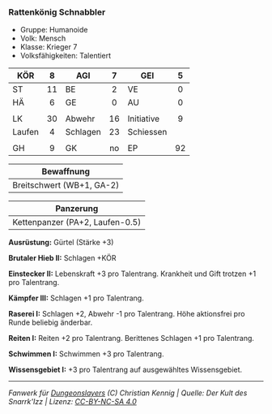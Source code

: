 ### Rattenkönig Schnabbler

- Gruppe: Humanoide
- Volk: Mensch
- Klasse: Krieger 7
- Volksfähigkeiten: Talentiert

| KÖR    |  8  | AGI      |  7  | GEI        |  5  |
| ------ | :-: | -------- | :-: | ---------- | :-: |
| ST     | 11  | BE       |  2  | VE         |  0  |
| HÄ     |  6  | GE       |  0  | AU         |  0  |
|        |     |          |     |            |     |
| LK     | 30  | Abwehr   | 16  | Initiative |  9  |
| Laufen |  4  | Schlagen | 23  | Schiessen  |     |
|        |     |          |     |            |     |
| GH     |  9  | GK       | no  | EP         | 92  |

|        Bewaffnung         |
| :-----------------------: |
| Breitschwert (WB+1, GA-2) |

|            Panzerung            |
| :-----------------------------: |
| Kettenpanzer (PA+2, Laufen-0.5) |

**Ausrüstung:** Gürtel (Stärke +3)

**Brutaler Hieb II:** Schlagen +KÖR

**Einstecker II:** Lebenskraft +3 pro Talentrang. Krankheit und Gift trotzen +1 pro Talentrang.

**Kämpfer III:** Schlagen +1 pro Talentrang.

**Raserei I:** Schlagen +2, Abwehr -1 pro Talentrang. Höhe aktionsfrei pro Runde beliebig änderbar.

**Reiten I:** Reiten +2 pro Talentrang. Berittenes Schlagen +1 pro Talentrang.

**Schwimmen I:** Schwimmen +3 pro Talentrang.

**Wissensgebiet I:** +3 pro Talentrang auf ausgewähltes Wissensgebiet.

---

_Fanwerk für [Dungeonslayers](https://www.dungeonslayers.net/) (C) Christian Kennig | Quelle: Der Kult des Snarrk'Izz | Lizenz: [CC-BY-NC-SA 4.0](https://creativecommons.org/licenses/by-nc-sa/4.0/deed.de)_

